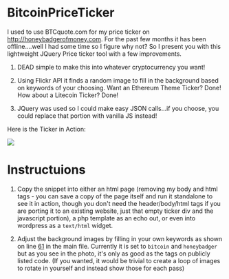 # BitcoinPriceTicker

I used to use BTCquote.com for my price ticker on http://honeybadgerofmoney.com.  For the past few months it has been offline....well I had some time so I figure why not?  So I present you with this lightweight JQuery Price ticker tool with a few improvements.

1. DEAD simple to make this into whatever cryptocurrency you want!  

2. Using Flickr API it finds a random image to fill in the background based on keywords of your choosing.  Want an Ethereum Theme Ticker?  Done!  How about a Litecoin Ticker?  Done!  

3. JQuery was used so I could make easy JSON calls...if you choose, you could replace that portion with vanilla JS instead!

Here is the Ticker in Action:

![](http://g.recordit.co/F2YketW2jT.gif)


# Instructuions

1. Copy the snippet into either an html page (removing my body and html tags - you can save a copy of the page itself and run it standalone to see it in action, though you don't need the header/body/html tags if you are porting it to an existing website, just that empty ticker div and the javascript portion), a php template as an echo out, or even into wordpress as a `text/html` widget.


2. Adjust the background images by filling in your own keywords as shown on line [61](https://github.com/Frankenmint/BitcoinPriceTicker/blob/master/priceTicker.html#L61) in the main file.  Currently it is set to `bitcoin` and `honeybadger` but as you see in the photo, it's only as good as the tags on publicly listed code.  (If you wanted, it would be trivial to create a loop of images to rotate in yourself and instead show those for each pass)
